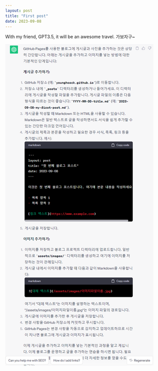 ```yaml
---
layout: post
title: "First post"
date: 2023-09-08
---
```


With my friend, GPT3.5, it will be an awesome travel.
가보자구~

![Guide from chat gpt](./assets/images/first_image.png)
